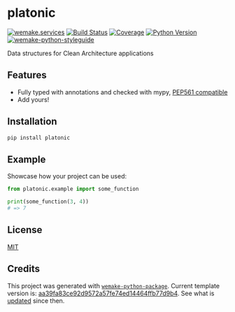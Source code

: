 # platonic

[![wemake.services](https://img.shields.io/badge/%20-wemake.services-green.svg?label=%20&logo=data%3Aimage%2Fpng%3Bbase64%2CiVBORw0KGgoAAAANSUhEUgAAABAAAAAQCAMAAAAoLQ9TAAAABGdBTUEAALGPC%2FxhBQAAAAFzUkdCAK7OHOkAAAAbUExURQAAAAAAAAAAAAAAAAAAAAAAAAAAAAAAAP%2F%2F%2F5TvxDIAAAAIdFJOUwAjRA8xXANAL%2Bv0SAAAADNJREFUGNNjYCAIOJjRBdBFWMkVQeGzcHAwksJnAPPZGOGAASzPzAEHEGVsLExQwE7YswCb7AFZSF3bbAAAAABJRU5ErkJggg%3D%3D)](https://wemake.services)
[![Build Status](https://travis-ci.com/python-platonic/platonic.svg?branch=master)](https://travis-ci.com/python-platonic/platonic)
[![Coverage](https://coveralls.io/repos/github/python-platonic/platonic/badge.svg?branch=master)](https://coveralls.io/github/python-platonic/platonic?branch=master)
[![Python Version](https://img.shields.io/pypi/pyversions/platonic.svg)](https://pypi.org/project/platonic/)
[![wemake-python-styleguide](https://img.shields.io/badge/style-wemake-000000.svg)](https://github.com/wemake-services/wemake-python-styleguide)

Data structures for Clean Architecture applications


## Features

- Fully typed with annotations and checked with mypy, [PEP561 compatible](https://www.python.org/dev/peps/pep-0561/)
- Add yours!


## Installation

```bash
pip install platonic
```


## Example

Showcase how your project can be used:

```python
from platonic.example import some_function

print(some_function(3, 4))
# => 7
```

## License

[MIT](https://github.com/python-platonic/platonic/blob/master/LICENSE)


## Credits

This project was generated with [`wemake-python-package`](https://github.com/wemake-services/wemake-python-package). Current template version is: [aa39fa83ce92d9572a57fe74ed14464ffb77d9b4](https://github.com/wemake-services/wemake-python-package/tree/aa39fa83ce92d9572a57fe74ed14464ffb77d9b4). See what is [updated](https://github.com/wemake-services/wemake-python-package/compare/aa39fa83ce92d9572a57fe74ed14464ffb77d9b4...master) since then.
